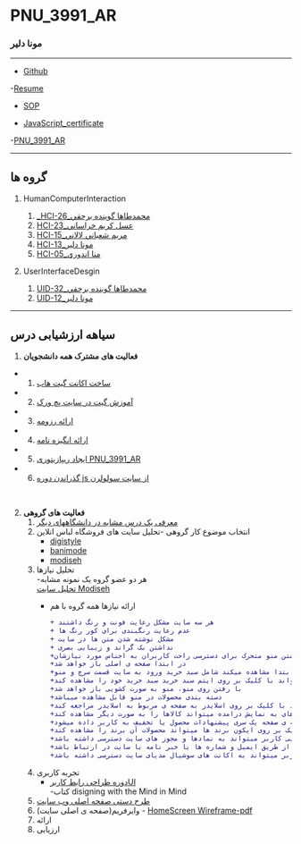 # PNU_3991_AR

### مونا دلیر
---
- [Github](https://github.com/Mona-Dalir)

-[Resume](https://mona-dalir.github.io/m.dl.github.io/)

- [SOP](https://mona-dalir.github.io/Sop/)

- [JavaScript_certificate](https://github.com/Mona-Dalir/PNU_3991_AR/blob/main/Js.jpg)

-[PNU_3991_AR]( https://github.com/Mona-Dalir/PNU_3991_AR)


------------------

## گروه ها
1. HumanComputerInteraction
      1. [_HCI-26_محمدطاها گوينده برحقي](https://github.com/AliRazavi-edu/PNU_3991/tree/master/_BSc/HumanComputerInteraction/26_%D9%85%D8%AD%D9%85%D8%AF%D8%B7%D8%A7%D9%87%D8%A7%20%DA%AF%D9%88%D9%8A%D9%86%D8%AF%D9%87%20%D8%A8%D8%B1%D8%AD%D9%82%D9%8A)
     1. [ HCI-23_عسل كريم خراساني](https://github.com/AliRazavi-edu/PNU_3991/tree/master/_BSc/HumanComputerInteraction/23_%D8%B9%D8%B3%D9%84%20%D9%83%D8%B1%D9%8A%D9%85%20%D8%AE%D8%B1%D8%A7%D8%B3%D8%A7%D9%86%D9%8A)
     1. [ HCI-15_مريم شعباني لالاني](https://github.com/AliRazavi-edu/PNU_3991/tree/master/_BSc/HumanComputerInteraction/15_%D9%85%D8%B1%D9%8A%D9%85%20%D8%B4%D8%B9%D8%A8%D8%A7%D9%86%D9%8A%20%D9%84%D8%A7%D9%84%D8%A7%D9%86%D9%8A)
     1. [ HCI-13_مونا دلير](https://github.com/AliRazavi-edu/PNU_3991/tree/master/_BSc/HumanComputerInteraction/13_%D9%85%D9%88%D9%86%D8%A7%20%D8%AF%D9%84%D9%8A%D8%B1)
     1. [ HCI-05_منا اندوري](https://github.com/AliRazavi-edu/PNU_3991/tree/master/_BSc/HumanComputerInteraction/05_%D9%85%D9%86%D8%A7%20%D8%A7%D9%86%D8%AF%D9%88%D8%B1%D9%8A)

2. UserInterfaceDesgin
      1. [UID-32_محمدطاها گوينده برحقي](https://github.com/AliRazavi-edu/PNU_3991/tree/master/_BSc/UserInterfaceDesgin/32_%D9%85%D8%AD%D9%85%D8%AF%D8%B7%D8%A7%D9%87%D8%A7%20%DA%AF%D9%88%D9%8A%D9%86%D8%AF%D9%87%20%D8%A8%D8%B1%D8%AD%D9%82%D9%8A)
     1. [UID-12_مونا دلير](https://github.com/AliRazavi-edu/PNU_3991/tree/master/_BSc/UserInterfaceDesgin/12_%D9%85%D9%88%D9%86%D8%A7%20%D8%AF%D9%84%D9%8A%D8%B1)

----------


##  سیاهه ارزشیابی درس

1. **فعالیت های مشترک همه دانشجویان**
  -  1. [ساخت اکانت گیت هاب](https://github.com/mona99a)
  -  2. [آموزش گیت در سایت پچ ورک](https://github.com/mona99a/PNU_3991_AR/blob/main/jlord%20patchwork/patchwork.png)
  -  3. [ارائه رزومه](https://mona99a.github.io/resume/)
  -  4. [ارائه انگیزه نامه](https://mona99a.github.io/SOP/)
  -  5. [ایجاد ریپازیتوری PNU_3991_AR](https://github.com/mona99a/PNU_3991_AR/tree/main)
  -  6. [گذراندن دوره js از سایت سولولرن](https://github.com/mona99a/PNU_3991_AR/blob/main/jlord%20patchwork/patchwork.png)

<br>

2. **فعالیت های گروهی**
    1. [معرفی یک درس مشابه در دانشگاههای دیگر](https://communications.uoregon.edu/content/wireframes)
    2. انتخاب موضوع کار گروهی
           -تحلیل سایت های فروشگاه لباس انلاین 
          - [digistyle](https://www.digistyle.com/)
          - [banimode](http://banimode.com/)
          - [modiseh](https://www.modiseh.com/)
    3. تحلیل نیازها
           <br>-هر دو عضو گروه یک نمونه مشابه
           <br>[تحلیل سایت Modiseh]( https://github.com/Mona-Dalir/PNU_3991_AR/blob/main/modiseh.pdf)
          - ارائه نیازها همه گروه با هم
          
              ```diff
              + هر سه سایت مشکل رعایت فونت و رنگ داشتند 
              + عدم رعایت رنگبندی برای کور رنگ ها
              + مشکل نوشته شدن متن ها در سایت
              + نداشتن بک گراند و زیبایی بصری
              +نداشتن منو متحرک برای دسترسی راحت کاربران به اجناس مورد نیازشان
              +در ابتدا صفحه ی اصلی باز خواهد شد
              +ایتم هایی که کاربر ابتدا مشاهده میکند شامل سبد خرید ورود به سایت قسمت سرچ و منو
              +کاربر میتواند با کلیک بر روی ایتم سبد خرید سبد خرید خود را مشاهده کند
              +با رفتن روی منو، منو به صورت کشویی باز خواهد شد
              +دسته بندی محصولات در منو قابل مشاهده میباشد
              +کاربر میتواند با کلیک بر روی اسلایدر به صفحه ی مربوط به اسلایدر مراجعه کند
              +در پایین تر از صفحه کاربر با هرکت موس بر روی کالاهای به نمایش درامده میتواند کالاها را به صورت دیگر مشاهده کند
              +در ادامه ی صفحه یک سری پیشنهادات محصول یا تخفیف به کاربر داده میشود
              +در انتهای صفحه کاربر با کلیک بر روی ایکون برند ها میتواند محصولات آن برند را مشاهده کند
              +در فوتر صفحه ی اصلی کاربر میتواند به نمادها و مجوز های سایت دسترسی داشته باشد
              +کاربر میتواند از طریق ایمیل و شماره ها یا خبر نامه با سایت در ارتباط باشد
              +در فوتر سایت کاربر میتواند به اکانت های سوشیال مدیای سایت دسترسی داشته باشد
      4. تجربه کاربری
            <br>
            - [ دوره طراحی رابط کاربرUI](https://toplearn.com/courses/2135/%D8%AF%D9%88%D8%B1%D9%87-%D8%B7%D8%B1%D8%A7%D8%AD%DB%8C-%D8%B1%D8%A7%D8%A8%D8%B7-%DA%A9%D8%A7%D8%B1%D8%A8%D8%B1%DB%8C-(-ui-))
           <br> -کتاب disigning with the Mind in Mind
      5. [طرح دستی صفحه اصلی وب سایت](https://github.com/mona99a/PNU_3991_AR/blob/main/%D8%B7%D8%B1%D8%AD%20%D8%AF%D8%B3%D8%AA%DB%8C/%D8%B7%D8%B1%D8%AD%20%D8%AF%D8%B3%D8%AA%DB%8C%20%D8%A7%D8%B2%20%D8%B5%D9%81%D8%AD%D9%87%20%D8%A7%D8%B5%D9%84%DB%8C%20%DB%8C%DA%A9%20%D8%B3%D8%A7%DB%8C%D8%AA%20%D8%AE%D8%B1%DB%8C%D8%AF%20%D9%84%D8%A8%D8%A7%D8%B3.pdf)
      6. وایرفریم(صفحه ی اصلی سایت)
                - [HomeScreen Wireframe-pdf]()
      7. ارائه    
      8. ارزیابی


</div>
